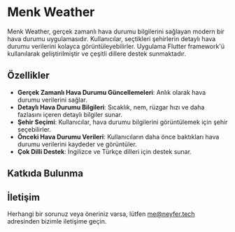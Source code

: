 # Menk Weather

Menk Weather, gerçek zamanlı hava durumu bilgilerini sağlayan modern bir hava durumu uygulamasıdır. Kullanıcılar, seçtikleri şehirlerin detaylı hava durumu verilerini kolayca görüntüleyebilirler. Uygulama Flutter framework'ü kullanılarak geliştirilmiştir ve çeşitli dillere destek sunmaktadır.

## Özellikler

- **Gerçek Zamanlı Hava Durumu Güncellemeleri**: Anlık olarak hava durumu verilerini sağlar.
- **Detaylı Hava Durumu Bilgileri**: Sıcaklık, nem, rüzgar hızı ve daha fazlasını içeren detaylı bilgiler sunar.
- **Şehir Seçimi**: Kullanıcılar, hava durumu bilgilerini görüntülemek için şehir seçebilirler.
- **Önceki Hava Durumu Verileri**: Kullanıcıların daha önce baktıkları hava durumu verilerini kaydeder ve görüntüler.
- **Çok Dilli Destek**: İngilizce ve Türkçe dilleri için destek sunar.


## Katkıda Bulunma

## İletişim

Herhangi bir sorunuz veya öneriniz varsa, lütfen [me@neyfer.tech](mailto:me@neyfer.tech) adresinden bizimle iletişime geçin.
